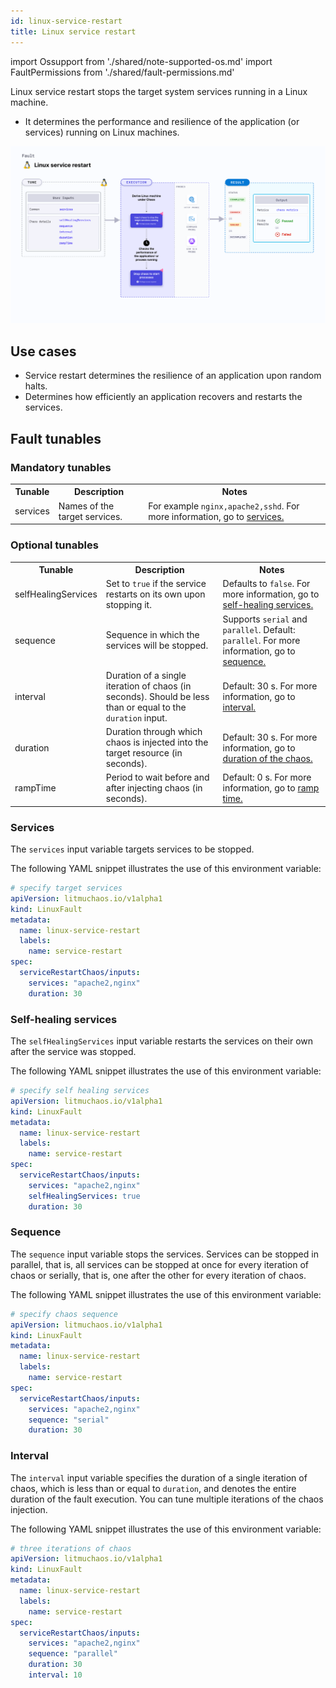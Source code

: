 ```yaml
---
id: linux-service-restart
title: Linux service restart
---
```


import Ossupport from './shared/note-supported-os.md'
import FaultPermissions from './shared/fault-permissions.md'


Linux service restart stops the target system services running in a Linux machine.
- It determines the performance and resilience of the application (or services) running on Linux machines.

![Linux service restart](./static/images/linux-service-restart.png)

## Use cases
- Service restart determines the resilience of an application upon random halts.
- Determines how efficiently an application recovers and restarts the services.

<Ossupport />

<FaultPermissions />

## Fault tunables
<h3>Mandatory tunables</h3>
<table>
  <tr>
    <th> Tunable </th>
    <th> Description </th>
    <th> Notes </th>
  </tr>
  <tr>
    <td> services </td>
    <td> Names of the target services. </td>
    <td> For example <code>nginx,apache2,sshd</code>. For more information, go to <a href= "#services">services.</a> </td>
  </tr>
</table>
<h3>Optional tunables</h3>
<table>
  <tr>
    <th> Tunable </th>
    <th> Description </th>
    <th> Notes </th>
  </tr>
  <tr>
    <td> selfHealingServices </td>
    <td> Set to <code>true</code> if the service restarts on its own upon stopping it. </td>
    <td> Defaults to <code>false</code>. For more information, go to <a href= "#self-healing-services">self-healing services.</a></td>
  </tr>
  <tr>
    <td> sequence </td>
    <td> Sequence in which the services will be stopped. </td>
    <td> Supports <code>serial</code> and <code>parallel</code>. Default: <code>parallel</code>. For more information, go to <a href= "#sequence">sequence.</a></td>
  </tr>
  <tr>
    <td> interval </td>
    <td> Duration of a single iteration of chaos (in seconds). Should be less than or equal to the <code>duration</code> input. </td>
    <td> Default: 30 s. For more information, go to <a href= "#interval">interval.</a>  </td>
  </tr>
  <tr>
    <td> duration </td>
    <td> Duration through which chaos is injected into the target resource (in seconds). </td>
    <td> Default: 30 s. For more information, go to <a href= "../../chaos-faults/common-tunables-for-all-faults#duration-of-the-chaos">duration of the chaos.</a> </td>
  </tr>
  <tr>
    <td> rampTime </td>
    <td> Period to wait before and after injecting chaos (in seconds). </td>
    <td> Default: 0 s. For more information, go to <a href= "../../chaos-faults/common-tunables-for-all-faults#ramp-time">ramp time.</a> </td>
  </tr>
</table>

### Services

The `services` input variable targets services to be stopped.

The following YAML snippet illustrates the use of this environment variable:

[embedmd]:# (./static/manifests/linux-service-restart/services.yaml yaml)
```yaml
# specify target services
apiVersion: litmuchaos.io/v1alpha1
kind: LinuxFault
metadata:
  name: linux-service-restart
  labels:
    name: service-restart
spec:
  serviceRestartChaos/inputs:
    services: "apache2,nginx"
    duration: 30
```

### Self-healing services

The `selfHealingServices` input variable restarts the services on their own after the service was stopped. 

The following YAML snippet illustrates the use of this environment variable:

[embedmd]:# (./static/manifests/linux-service-restart/self-healing-services.yaml yaml)
```yaml
# specify self healing services
apiVersion: litmuchaos.io/v1alpha1
kind: LinuxFault
metadata:
  name: linux-service-restart
  labels:
    name: service-restart
spec:
  serviceRestartChaos/inputs:
    services: "apache2,nginx"
    selfHealingServices: true
    duration: 30
```

### Sequence

The `sequence` input variable stops the services. Services can be stopped in parallel, that is, all services can be stopped at once for every iteration of chaos or serially, that is, one after the other for every iteration of chaos.

The following YAML snippet illustrates the use of this environment variable:

[embedmd]:# (./static/manifests/linux-service-restart/sequence.yaml yaml)
```yaml
# specify chaos sequence
apiVersion: litmuchaos.io/v1alpha1
kind: LinuxFault
metadata:
  name: linux-service-restart
  labels:
    name: service-restart
spec:
  serviceRestartChaos/inputs:
    services: "apache2,nginx"
    sequence: "serial"
    duration: 30
```

### Interval

The `interval` input variable specifies the duration of a single iteration of chaos, which is less than or equal to `duration`, and denotes the entire duration of the fault execution. You can tune multiple iterations of the chaos injection.

The following YAML snippet illustrates the use of this environment variable:

[embedmd]:# (./static/manifests/linux-service-restart/interval.yaml yaml)
```yaml
# three iterations of chaos
apiVersion: litmuchaos.io/v1alpha1
kind: LinuxFault
metadata:
  name: linux-service-restart
  labels:
    name: service-restart
spec:
  serviceRestartChaos/inputs:
    services: "apache2,nginx"
    sequence: "parallel"
    duration: 30
    interval: 10
```
